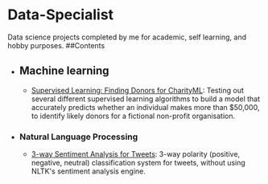 # Data-Specialist
 Data science projects completed by me for academic, self learning, and hobby purposes.
 ##Contents
  
  - ## Machine learning 

       - [Supervised Learning: Finding Donors for CharityML](https://github.com/Ravikeethi/Data-Specialist/blob/main/finding_donors/finding_donors.ipynb): Testing out several different supervised learning algorithms to build a model that accurately predicts whether an individual makes more than $50,000, to identify likely donors for a fictional non-profit organisation.
       
       
- ### Natural Language Processing

	- [3-way Sentiment Analysis for Tweets](https://github.com/Ravikeethi/Data-Specialist/blob/main/3-Way%20Sentiment%20Analysis%20for%20Tweets.ipynb): 3-way polarity (positive, negative, neutral) classification system for tweets, without using NLTK's sentiment analysis engine. 
